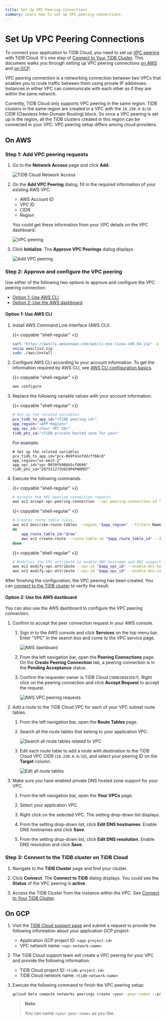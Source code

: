 ```yaml
---
title: Set Up VPC Peering Connections
summary: Learn how to set up VPC peering connections.
---
```


# Set Up VPC Peering Connections

To connect your application to TiDB Cloud, you need to set up [VPC peering](glossary.md#vpc-peering) with TiDB Cloud. It's one step of [Connect to Your TiDB Cluster](connect-to-tidb-cluster.md). This document walks you through setting up VPC peering connections [on AWS](#on-aws) and [on GCP](#on-gcp).

VPC peering connection is a networking connection between two VPCs that enables you to route traffic between them using private IP addresses. Instances in either VPC can communicate with each other as if they are within the same network.

Currently, TiDB Cloud only supports VPC peering in the same region. TiDB clusters in the same region are created in a VPC with the `10.250.0.0/16` CIDR (Classless Inter-Domain Routing) block. So once a VPC peering is set up in the region, all the TiDB clusters created in this region can be connected in your VPC. VPC peering setup differs among cloud providers.

## On AWS

### Step 1: Add VPC peering requests

1. Go to the **Network Access** page and click **Add**.

    ![TiDB Cloud Network Access](media/vpc-peering/tidb-cloud-network-access-dashboard.png)

2. On the **Add VPC Peering** dialog, fill in the required information of your existing AWS VPC:

    - AWS Account ID
    - VPC ID
    - CIDR
    - Region

    You could get these information from your VPC details on the VPC dashboard.

    ![VPC peering](media/vpc-peering/vpc-peering-creating-infos.png)

3. Click **Initialize**. The **Approve VPC Peerings** dialog displays.

    ![Add VPC peering](media/vpc-peering/tidb-cloud-vpc-peering-env-check-information.png)

### Step 2: Approve and configure the VPC peering

Use either of the following two options to approve and configure the VPC peering connection:

- [Option 1: Use AWS CLI](#option-1-use-aws-cli)
- [Option 2: Use the AWS dashboard](#option-2-use-the-aws-dashboard)

#### Option 1: Use AWS CLI

1. Install AWS Command Line Interface (AWS CLI).

    {{< copyable "shell-regular" >}}

    ```bash
    curl "https://awscli.amazonaws.com/awscli-exe-linux-x86_64.zip" -o "awscliv2.zip"
    unzip awscliv2.zip
    sudo ./aws/install
    ```

2. Configure AWS CLI according to your account information. To get the information required by AWS CLI, see [AWS CLI configuration basics](https://docs.aws.amazon.com/cli/latest/userguide/cli-configure-quickstart.html).

    {{< copyable "shell-regular" >}}

    ```bash
    aws configure
    ```

3. Replace the following variable values with your account information.

    {{< copyable "shell-regular" >}}

    ```bash
    # Set up the related variables.
    pcx_tidb_to_app_id="<TiDB peering id>"
    app_region="<APP Region>"
    app_vpc_id="<Your VPC ID>"
    tidb_phz_id="<TiDB private hosted zone for you>"
    ```

    For example:

    ```
    # Set up the related variables
    pcx_tidb_to_app_id="pcx-069f41efddcff66c8"
    app_region="us-west-2"
    app_vpc_id="vpc-0039fb90bb5cf8698"
    tidb_phz_id="Z07551272U929P4PN8MQT"
    ```

4. Execute the following commands.

    {{< copyable "shell-regular" >}}

    ```bash
    # Accepts the VPC peering connection request.
    aws ec2 accept-vpc-peering-connection --vpc-peering-connection-id "$pcx_tidb_to_app_id"
    ```

    {{< copyable "shell-regular" >}}

    ```bash
    # Creates route table rules.
    aws ec2 describe-route-tables --region "$app_region" --filters Name=vpc-id,Values="$app_vpc_id" --query 'RouteTables[*].RouteTableId' --output text|xargs -d "\t" -n 1|  while read row
    do
        app_route_table_id="$row"
        aws ec2 create-route --route-table-id "$app_route_table_id" --destination-cidr-block 10.250.0.0/16 --vpc-peering-connection-id "$pcx_tidb_to_app_id"
    done
    ```

    {{< copyable "shell-regular" >}}

    ```bash
    # Modifies the VPC attribute to enable DNS-hostname and DNS-support.
    aws ec2 modify-vpc-attribute --vpc-id "$app_vpc_id" --enable-dns-hostnames
    aws ec2 modify-vpc-attribute --vpc-id "$app_vpc_id" --enable-dns-support
    ```

After finishing the configuration, the VPC peering has been created. You can [connect to the TiDB cluster](#step-3-connect-to-the-tidb-cluster-on-the-tidb-cloud) to verify the result.

#### Option 2: Use the AWS dashboard

You can also use the AWS dashboard to configure the VPC peering connection.

1. Confirm to accept the peer connection request in your AWS console.

    1. Sign in to the AWS console and click **Services** on the top menu bar. Enter "VPC" in the search box and come to the VPC service page.

        ![AWS dashboard](media/vpc-peering/aws-vpc-guide-1.jpg)

    2. From the left navigation bar, open the **Peering Connections** page. On the **Create Peering Connection** tab, a peering connection is in the **Pending Acceptance** status.

    3. Confirm the requester owner is TiDB Cloud (`380838443567`). Right click on the peering connection and click **Accept Request** to accept the request.

        ![AWS VPC peering requests](media/vpc-peering/aws-vpc-guide-3.png)

2. Add a route to the TiDB Cloud VPC for each of your VPC subnet route tables.

    1. From the left navigation bar, open the **Route Tables** page.

    2. Search all the route tables that belong to your application VPC.

        ![Search all route tables related to VPC](media/vpc-peering/aws-vpc-guide-4.png)

    3. Edit each route table to add a route with destination to the TiDB Cloud VPC CIDR (`10.250.0.0/16`), and select your peering ID on the **Target** column.

        ![Edit all route tables](media/vpc-peering/aws-vpc-guide-5.png)

3. Make sure you have enabled private DNS hosted zone support for your VPC.

    1. From the left navigation bar, open the **Your VPCs** page.

    2. Select your application VPC.

    3. Right click on the selected VPC. The setting drop-down list displays.

    4. From the setting drop-down list, click **Edit DNS hostnames**. Enable DNS hostnames and click **Save**.

    5. From the setting drop-down list, click **Edit DNS resolution**. Enable DNS resolution and click **Save**.

### Step 3: Connect to the TiDB cluster on TiDB Cloud

1. Navigate to the **TiDB Cluster** page and find your cluster.

2. Click **Connect**. The **Connect to TiDB** dialog displays. You could see the **Status** of the VPC peering is **active**.

3. Access the TiDB Cluster from the instance within the VPC. See [Connect to Your TiDB Cluster](connect-to-tidb-cluster.md).

## On GCP

1. Visit the [TiDB Cloud support page](https://support.pingcap.com) and submit a request to provide the following information about your application GCP project:

    - Application GCP project ID: `<app-project-id>`
    - VPC network name: `<vpc-network-name>`

2. The TiDB Cloud support team will create a VPC peering for your VPC and provide the following information:

    - TiDB Cloud project ID: `<tidb-project-id>`
    - TiDB Cloud network name: `<tidb-network-name>`

3. Execute the following command to finish the VPC peering setup:

    ```{.bash copyable}
    gcloud beta compute networks peerings create <your -peer-name> --project <app-project-id> --network <vpc-network-name> --peer-project <tidb-project-id> --peer-network <tidb-network-name>
    ```

    > **Note:**
    >
    > You can name `<your-peer-name>` as you like.

